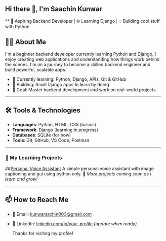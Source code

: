 ## Hi there 👋,  I'm Saachin Kunwar


** 🐍 Aspiring Backend Developer | 🌐 Learning Django | 💡 Building cool stuff with Python


## 👨‍💻 About Me

I'm a beginner backend developer currently learning Python and Django. I enjoy creating web applications and understanding how things work behind the scenes. I'm on a journey to become a skilled backend engineer and build powerful, scalable apps.

- 🧠 Currently learning: Python, Django, APIs, Git & GitHub
- 🌱 Building: Small Django apps to learn by doing
- 🎯 Goal: Master backend development and work on real-world projects

---

## 🛠️ Tools & Technologies

- **Languages**: Python, HTML, CSS (basics)
- **Framework**: Django (learning in progress)
- **Databases**: SQLite (for now)
- **Tools**: Git, GitHub, VS Code, Postman

---

### 🚀 My Learning Projects
##[Personal Voice Assistant](https://github.com/Saachin-Kunwar/-Personal-Voice-Assistant-with-Image-Captioning-and-GUI)
A simple personal voice assistant with image captioning and gui using python only.
📌 *More projects coming soon as I learn and grow!*

---

## 📫 How to Reach Me

- 📧 Email: kunwarsachin003@gmail.com
- 💼 LinkedIn: [linkedin.com/in/your-profile](https://linkedin.com/in/your-profile) *(update when ready)*

  Thanks for visiting my profile!








